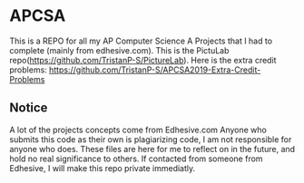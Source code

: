# APCSA
This is a REPO for all my AP Computer Science A Projects that I had to complete (mainly from edhesive.com). This is the PictuLab repo(https://github.com/TristanP-S/PictureLab). Here is the extra credit problems: https://github.com/TristanP-S/APCSA2019-Extra-Credit-Problems
## Notice
A lot of the projects concepts come from Edhesive.com
Anyone who submits this code as their own is plagiarizing code, I am not responsible for anyone who does.
These files are here for me to reflect on in the future, and hold no real significance to others.
If contacted from someone from Edhesive, I will make this repo private immediatly.
